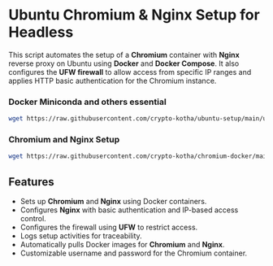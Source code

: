 # Ubuntu Chromium & Nginx Setup for Headless

This script automates the setup of a **Chromium** container with **Nginx** reverse proxy on Ubuntu using **Docker** and **Docker Compose**. It also configures the **UFW firewall** to allow access from specific IP ranges and applies HTTP basic authentication for the Chromium instance.

### Docker Miniconda and others essential

```bash
wget https://raw.githubusercontent.com/crypto-kotha/ubuntu-setup/main/ubuntu_setup.sh && sudo chmod +x ubuntu_setup.sh && ./ubuntu_setup.sh
```
### Chromium and Nginx Setup

```bash
wget https://raw.githubusercontent.com/crypto-kotha/chromium-docker/main/chrome.sh && sudo chmod +x chrome.sh && ./chrome.sh
```
## Features

- Sets up **Chromium** and **Nginx** using Docker containers.
- Configures **Nginx** with basic authentication and IP-based access control.
- Configures the firewall using **UFW** to restrict access.
- Logs setup activities for traceability.
- Automatically pulls Docker images for **Chromium** and **Nginx**.
- Customizable username and password for the Chromium container.




